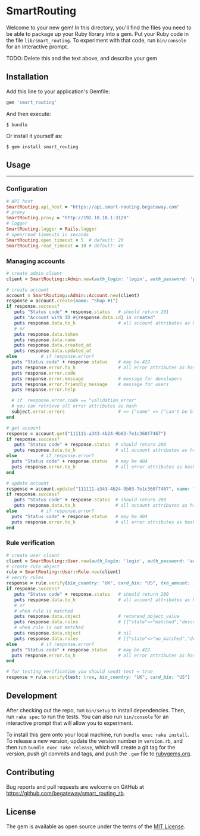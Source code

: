 # SmartRouting

Welcome to your new gem! In this directory, you'll find the files you need to be able to package up your Ruby library into a gem. Put your Ruby code in the file `lib/smart_routing`. To experiment with that code, run `bin/console` for an interactive prompt.

TODO: Delete this and the text above, and describe your gem

## Installation

Add this line to your application's Gemfile:

```ruby
gem 'smart_routing'
```

And then execute:

    $ bundle

Or install it yourself as:

    $ gem install smart_routing

## Usage
---------------------------

### Configuration

```ruby
# API host
SmartRouting.api_host = "https://api.smart-routing.begateway.com"
# proxy
SmartRouting.proxy = "http://192.18.10.1:3129"
# logger
SmartRouting.logger = Rails.logger
# open/read timeouts in seconds
SmartRouting.open_timeout = 5  # default: 20
SmartRouting.read_timeout = 10 # default: 40
```

### Managing accounts

```ruby
# create admin client
client = SmartRouting::Admin.new(auth_login: 'login', auth_password: 'password')

# create account
account = SmartRouting::Admin::Account.new(client)
response = account.create(name: "Shop #1")
if response.success?
   puts "Status code" + response.status   # should return 201
   puts "Account with ID #{response.data.id} is created"
   puts response.data.to_h                # all account attributes as hash
   # or
   puts response.data.token
   puts response.data.name
   puts response.data.created_at
   puts response.data.updated_at
else         # if response.error?
  puts "Status code" + response.status    # may be 422
  puts response.error.to_h                # all error attributes as hash
  puts response.error.code
  puts response.error.message             # message for developers
  puts response.error.friendly_message    # message for users
  puts response.error.help

  # if  response.error.code == "validation_error"
  # you can retrieve all error attributes as hash
  subject.error.errors                    # => {"name" => ["can't be blank"], "email" => ["is invalid"]}
end

# get account
response = account.get("111111-a343-4b24-9b03-7e1c360f7467")
if response.success?
   puts "Status code" + response.status  # should return 200
   puts response.data.to_h               # all account attributes as hash
else         # if response.error?
  puts "Status code" + response.status   # may be 404
  puts response.error.to_h               # all error attributes as hash
end

# update account
response = account.update("111111-a343-4b24-9b03-7e1c360f7467", name: "New Shop")
if response.success?
   puts "Status code" + response.status  # should return 200
   puts response.data.to_h               # all account attributes as hash
else         # if response.error?
  puts "Status code" + response.status   # may be 404
  puts response.error.to_h               # all error attributes as hash
end
```

### Rule verification

```ruby
# create user client
client = SmartRouting::User.new(auth_login: 'login', auth_password: 'account token')
# create rule object
rule = SmartRouting::User::Rule.new(client)
# verify rules
response = rule.verify(bin_country: "UK", card_bin: "US", txn_amount: 150, txn_currency: "EUR")
if response.success?
   puts "Status code" + response.status   # should return 200
   puts response.data.to_h                # all account attributes as hash
   # or
   # when rule is matched
   puts response.data.object              # returend_object_value
   puts response.data.rules               # [{"state"=>"matched","description"=>"..","alias"=>"card_bin_country"}]
   # when rule is not metched
   puts response.data.object              # nil
   puts response.data.rules               # [{"state"=>"no_matched","description"=>"..","alias"=>"card_bin_country"}]
else         # if response.error?
  puts "Status code" + response.status    # may be 422
  puts response.error.to_h                # all error attributes as hash
end

# for testing verification you should sendt test = true
response = rule.verify(test: true, bin_country: "UK", card_bin: "US")
 ```

## Development

After checking out the repo, run `bin/setup` to install dependencies. Then, run `rake spec` to run the tests. You can also run `bin/console` for an interactive prompt that will allow you to experiment.

To install this gem onto your local machine, run `bundle exec rake install`. To release a new version, update the version number in `version.rb`, and then run `bundle exec rake release`, which will create a git tag for the version, push git commits and tags, and push the `.gem` file to [rubygems.org](https://rubygems.org).

## Contributing

Bug reports and pull requests are welcome on GitHub at https://github.com/begateway/smart_routing_rb.

## License

The gem is available as open source under the terms of the [MIT License](https://opensource.org/licenses/MIT).
